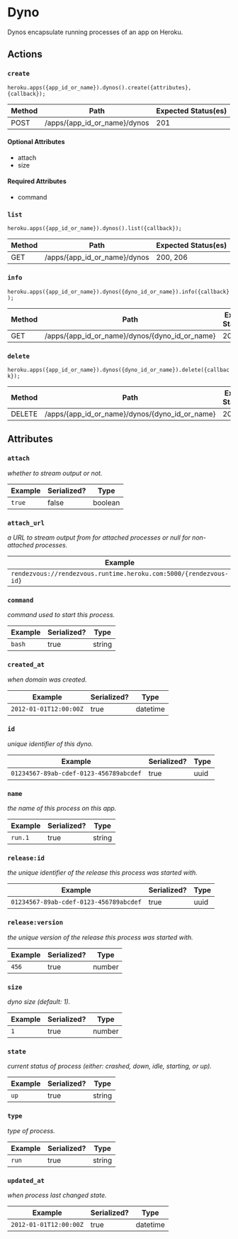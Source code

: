 # Dyno

Dynos encapsulate running processes of an app on Heroku.

## Actions

### `create`

`heroku.apps({app_id_or_name}).dynos().create({attributes}, {callback});`

Method | Path | Expected Status(es)
--- | --- | ---
POST | /apps/{app_id_or_name}/dynos | 201

#### Optional Attributes

- attach
- size

#### Required Attributes

- command

### `list`

`heroku.apps({app_id_or_name}).dynos().list({callback});`

Method | Path | Expected Status(es)
--- | --- | ---
GET | /apps/{app_id_or_name}/dynos | 200, 206

### `info`

`heroku.apps({app_id_or_name}).dynos({dyno_id_or_name}).info({callback});`

Method | Path | Expected Status(es)
--- | --- | ---
GET | /apps/{app_id_or_name}/dynos/{dyno_id_or_name} | 200

### `delete`

`heroku.apps({app_id_or_name}).dynos({dyno_id_or_name}).delete({callback});`

Method | Path | Expected Status(es)
--- | --- | ---
DELETE | /apps/{app_id_or_name}/dynos/{dyno_id_or_name} | 200

## Attributes

### `attach`

*whether to stream output or not.*

Example | Serialized? | Type
--- | --- | ---
`true` | false | boolean

### `attach_url`

*a URL to stream output from for attached processes or null for non-attached processes.*

Example | Serialized? | Type
--- | --- | ---
`rendezvous://rendezvous.runtime.heroku.com:5000/{rendezvous-id}` | true | string

### `command`

*command used to start this process.*

Example | Serialized? | Type
--- | --- | ---
`bash` | true | string

### `created_at`

*when domain was created.*

Example | Serialized? | Type
--- | --- | ---
`2012-01-01T12:00:00Z` | true | datetime

### `id`

*unique identifier of this dyno.*

Example | Serialized? | Type
--- | --- | ---
`01234567-89ab-cdef-0123-456789abcdef` | true | uuid

### `name`

*the name of this process on this app.*

Example | Serialized? | Type
--- | --- | ---
`run.1` | true | string

### `release:id`

*the unique identifier of the release this process was started with.*

Example | Serialized? | Type
--- | --- | ---
`01234567-89ab-cdef-0123-456789abcdef` | true | uuid

### `release:version`

*the unique version of the release this process was started with.*

Example | Serialized? | Type
--- | --- | ---
`456` | true | number

### `size`

*dyno size (default: 1).*

Example | Serialized? | Type
--- | --- | ---
`1` | true | number

### `state`

*current status of process (either: crashed, down, idle, starting, or up).*

Example | Serialized? | Type
--- | --- | ---
`up` | true | string

### `type`

*type of process.*

Example | Serialized? | Type
--- | --- | ---
`run` | true | string

### `updated_at`

*when process last changed state.*

Example | Serialized? | Type
--- | --- | ---
`2012-01-01T12:00:00Z` | true | datetime

